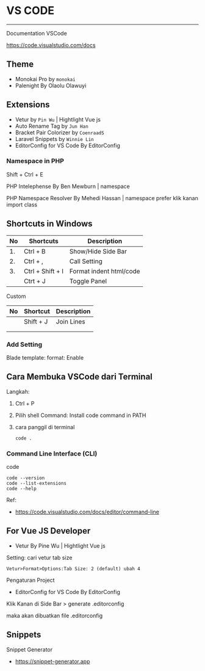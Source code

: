 # VS CODE

------

Documentation VSCode

https://code.visualstudio.com/docs



## Theme
- Monokai Pro by `monokai`
- Palenight By Olaolu Olawuyi

## Extensions
- Vetur by `Pin Wu` | Hightlight Vue js
- Auto Rename Tag by `Jun Han`
- Bracket Pair Colorizer by `CoenraadS`
- Laravel Snippets by `Winnie Lin`
- EditorConfig for VS Code By EditorConfig



### Namespace in PHP

Shift + Ctrl + E

PHP Intelephense By Ben Mewburn	| namespace

PHP Namespace Resolver By Mehedi Hassan | namespace prefer klik kanan import class



## Shortcuts in Windows

| No   | Shortcuts        | Description             |
| ---- | ---------------- | ----------------------- |
| 1.   | Ctrl + B         | Show/Hide Side Bar      |
| 2.   | Ctrl + ,         | Call Setting            |
| 3.   | Ctrl + Shift + I | Format indent html/code |
|      | Ctrt + J         | Toggle Panel            |

Custom

| No   | Shortcut  | Description |
| ---- | --------- | ----------- |
|      | Shift + J | Join Lines  |
|      |           |             |
|      |           |             |



### Add Setting

Blade template: format: Enable



## Cara Membuka VSCode dari Terminal

Langkah:

1. Ctrl + P

2. Pilih shell Command: Install code command in PATH

3. cara panggil di terminal

   ```
   code .
   ```

### Command Line Interface (CLI)

code

```
code --version
code --list-extensions
code --help
```



Ref:

- https://code.visualstudio.com/docs/editor/command-line



## For Vue JS Developer

- Vetur By Pine Wu | Hightlight Vue js

Setting: cari vetur tab size

```
Vetur>Format>Options:Tab Size: 2 (default) ubah 4
```



Pengaturan Project

- EditorConfig for VS Code By EditorConfig

Klik Kanan di Side Bar > generate .editorconfig

maka akan dibuatkan file .editorconfig



## Snippets

Snippet Generator

- https://snippet-generator.app